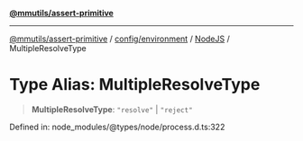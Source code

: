 [**@mmutils/assert-primitive**](../../../../../README.md)

***

[@mmutils/assert-primitive](../../../../../modules.md) / [config/environment](../../../README.md) / [NodeJS](../README.md) / MultipleResolveType

# Type Alias: MultipleResolveType

> **MultipleResolveType**: `"resolve"` \| `"reject"`

Defined in: node\_modules/@types/node/process.d.ts:322
